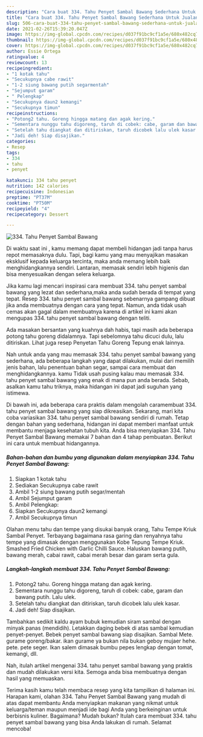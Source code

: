 ```yaml
---
description: "Cara buat 334. Tahu Penyet Sambal Bawang Sederhana Untuk Jualan"
title: "Cara buat 334. Tahu Penyet Sambal Bawang Sederhana Untuk Jualan"
slug: 506-cara-buat-334-tahu-penyet-sambal-bawang-sederhana-untuk-jualan
date: 2021-02-26T15:39:20.047Z
image: https://img-global.cpcdn.com/recipes/d037f91bc9cf1a5e/680x482cq70/334-tahu-penyet-sambal-bawang-foto-resep-utama.jpg
thumbnail: https://img-global.cpcdn.com/recipes/d037f91bc9cf1a5e/680x482cq70/334-tahu-penyet-sambal-bawang-foto-resep-utama.jpg
cover: https://img-global.cpcdn.com/recipes/d037f91bc9cf1a5e/680x482cq70/334-tahu-penyet-sambal-bawang-foto-resep-utama.jpg
author: Essie Ortega
ratingvalue: 4
reviewcount: 13
recipeingredient:
- "1 kotak tahu"
- "Secukupnya cabe rawit"
- "1-2 siung bawang putih segarmentah"
- "Sejumput garam"
- " Pelengkap"
- "Secukupnya daun2 kemangi"
- "Secukupnya timun"
recipeinstructions:
- "Potong2 tahu. Goreng hingga matang dan agak kering."
- "Sementara nunggu tahu digoreng, taruh di cobek: cabe, garam dan bawang putih. Lalu ulek."
- "Setelah tahu diangkat dan ditiriskan, taruh dicobek lalu ulek kasar."
- "Jadi deh! Siap disajikan."
categories:
- Resep
tags:
- 334
- tahu
- penyet

katakunci: 334 tahu penyet 
nutrition: 142 calories
recipecuisine: Indonesian
preptime: "PT37M"
cooktime: "PT50M"
recipeyield: "4"
recipecategory: Dessert

---
```



![334. Tahu Penyet Sambal Bawang](https://img-global.cpcdn.com/recipes/d037f91bc9cf1a5e/680x482cq70/334-tahu-penyet-sambal-bawang-foto-resep-utama.jpg)

Di waktu  saat ini , kamu memang dapat membeli hidangan jadi tanpa harus repot memasaknya dulu. Tapi, bagi kamu yang mau menyajikan masakan eksklusif kepada keluarga tercinta, maka anda memang lebih baik menghidangkannya sendiri. Lantaran, memasak sendiri lebih higienis dan bisa menyesuaikan dengan selera keluarga.

Jika kamu lagi mencari inspirasi cara membuat 334. tahu penyet sambal bawang yang lezat dan sederhana,maka anda sudah berada di tempat yang tepat. Resep 334. tahu penyet sambal bawang  sebenarnya gampang dibuat jika anda membuatnya dengan cara yang tepat. Namun, anda tidak usah cemas akan gagal dalam membuatnya 
karena di artikel ini kami akan mengupas 334. tahu penyet sambal bawang dengan teliti.  

Ada masakan bersantan yang kuahnya dah habis, tapi masih ada beberapa potong tahu goreng didalamnya. Tapi sebelomnya tahu dicuci dulu, lalu ditiriskan. Lihat juga resep Penyetan Tahu Goreng Tepung enak lainnya.

Nah untuk anda yang mau memasak 334. tahu penyet sambal bawang yang sederhana, ada beberapa langkah yang dapat dilakukan, mulai dari memilih jenis bahan, lalu penentuan bahan segar, sampai cara membuat dan menghidangkannya. kamu Tidak usah pusing kalau mau memasak 334. tahu penyet sambal bawang yang enak di mana pun anda berada. Sebab, asalkan kamu  tahu triknya, maka hidangan ini dapat jadi suguhan yang istimewa.

Di bawah ini, ada beberapa cara praktis  dalam mengolah caramembuat 334. tahu penyet sambal bawang yang siap dikreasikan. Sekarang, mari kita coba variasikan 334. tahu penyet sambal bawang sendiri di rumah. Tetap dengan bahan yang sederhana, hidangan ini dapat memberi manfaat untuk membantu menjaga kesehatan tubuh kita. Anda bisa menyiapkan 334. Tahu Penyet Sambal Bawang memakai 7 bahan dan 4 tahap pembuatan. Berikut ini cara untuk membuat hidangannya.

<!--inarticleads1-->

##### Bahan-bahan dan bumbu yang digunakan dalam menyiapkan 334. Tahu Penyet Sambal Bawang:

1. Siapkan 1 kotak tahu
1. Sediakan Secukupnya cabe rawit
1. Ambil 1-2 siung bawang putih segar/mentah
1. Ambil Sejumput garam
1. Ambil  Pelengkap:
1. Siapkan Secukupnya daun2 kemangi
1. Ambil Secukupnya timun


Olahan menu tahu dan tempe yang disukai banyak orang, Tahu Tempe Kriuk Sambal Penyet. Terbayang bagaimana rasa garing dan renyahnya tahu tempe yang dimasak dengan menggunakan Kobe Tepung Tempe Kriuk. Smashed Fried Chicken with Garlic Chilli Sauce. Haluskan bawang putih, bawang merah, cabai rawit, cabai merah besar dan garam serta gula. 

<!--inarticleads2-->

##### Langkah-langkah membuat 334. Tahu Penyet Sambal Bawang:

1. Potong2 tahu. Goreng hingga matang dan agak kering.
1. Sementara nunggu tahu digoreng, taruh di cobek: cabe, garam dan bawang putih. Lalu ulek.
1. Setelah tahu diangkat dan ditiriskan, taruh dicobek lalu ulek kasar.
1. Jadi deh! Siap disajikan.


Tambahkan sedikit kaldu ayam bubuk kemudian siram sambal dengan minyak panas (mendidih). Letakkan daging bebek di atas sambal kemudian penyet-penyet. Bebek penyet sambal bawang siap disajikan. Sambal Mete. gurame goreng/bakar. ikan gurame ya bukan nila bukan geboy mujaer hehe. pete. pete seger. Ikan salem dimasak bumbu pepes lengkap dengan tomat, kemangi, dll. 

Nah, itulah artikel mengenai  334. tahu penyet sambal bawang  yang praktis dan mudah dilakukan versi kita. Semoga anda bisa membuatnya dengan hasil yang memuaskan. 

Terima kasih kamu telah membaca resep yang kita tampilkan di halaman ini. Harapan kami, olahan  334. Tahu Penyet Sambal Bawang yang mudah di atas dapat membantu Anda menyiapkan makanan yang nikmat untuk keluarga/teman maupun menjadi ide bagi Anda yang berkeinginan untuk berbisnis kuliner. Bagaimana? Mudah bukan? Itulah cara membuat 334. tahu penyet sambal bawang yang bisa Anda lakukan di rumah. Selamat mencoba!

